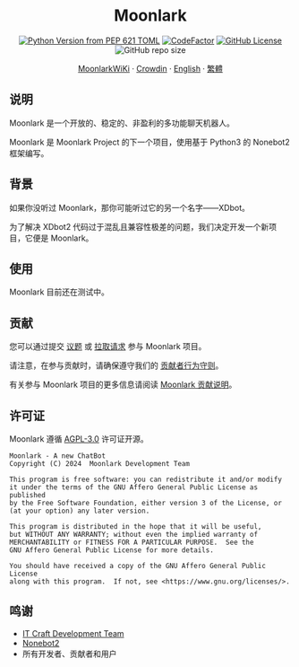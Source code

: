<div align="center">

  <h1>Moonlark</h1>

[![Python Version from PEP 621 TOML](https://img.shields.io/python/required-version-toml?tomlFilePath=https%3A%2F%2Fgithub.com%2FMoonlark-Dev%2FMoonlark%2Fraw%2Fmain%2Fpyproject.toml)](https://github.com/Moonlark-Dev/Moonlark/blob/main/pyproject.toml)
[![CodeFactor](https://www.codefactor.io/repository/github/moonlark-dev/moonlark/badge)](https://www.codefactor.io/repository/github/moonlark-dev/moonlark)
[![GitHub License](https://img.shields.io/github/license/Moonlark-Dev/Moonlark)](LICENSE)
![GitHub repo size](https://img.shields.io/github/repo-size/Moonlark-Dev/Moonlark)

[MoonlarkWiKi](https://moonlark-wiki.itcdt.top/wiki/Moonlark) ·
[Crowdin](https://crowdin.com/project/moonlark) ·
[English](README_eng.md) ·
[繁體](README_zho.md)

</div>

## 说明

Moonlark 是一个开放的、稳定的、非盈利的多功能聊天机器人。

Moonlark 是 Moonlark Project 的下一个项目，使用基于 Python3 的 Nonebot2 框架编写。

## 背景

如果你没听过 Moonlark，那你可能听过它的另一个名字——XDbot。

为了解决 XDbot2 代码过于混乱且兼容性极差的问题，我们决定开发一个新项目，它便是 Moonlark。

## 使用

Moonlark 目前还在测试中。

## 贡献

您可以通过提交 [议题](https://github.com/Moonlark-Dev/Moonlark/issues/new/choose) 或 [拉取请求](https://github.com/Moonlark-Dev/Moonlark/compare) 参与 Moonlark 项目。

请注意，在参与贡献时，请确保遵守我们的 [贡献者行为守则](CODE_OF_CONDUCT.md)。

有关参与 Moonlark 项目的更多信息请阅读 [Moonlark 贡献说明](CONTRIBUTING.md)。

## 许可证

Moonlark 遵循 [AGPL-3.0](LICENSE) 许可证开源。

```
Moonlark - A new ChatBot
Copyright (C) 2024  Moonlark Development Team

This program is free software: you can redistribute it and/or modify
it under the terms of the GNU Affero General Public License as published
by the Free Software Foundation, either version 3 of the License, or
(at your option) any later version.

This program is distributed in the hope that it will be useful,
but WITHOUT ANY WARRANTY; without even the implied warranty of
MERCHANTABILITY or FITNESS FOR A PARTICULAR PURPOSE.  See the
GNU Affero General Public License for more details.

You should have received a copy of the GNU Affero General Public License
along with this program.  If not, see <https://www.gnu.org/licenses/>.
```

## 鸣谢

- [IT Craft Development Team](https://itcdt.top)
- [Nonebot2](https://nonebot.dev)
- 所有开发者、贡献者和用户
